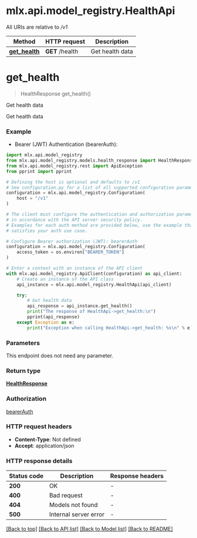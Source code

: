 # mlx.api.model_registry.HealthApi

All URIs are relative to */v1*

Method | HTTP request | Description
------------- | ------------- | -------------
[**get_health**](HealthApi.md#get_health) | **GET** /health | Get health data


# **get_health**
> HealthResponse get_health()

Get health data

Get health data

### Example

* Bearer (JWT) Authentication (bearerAuth):

```python
import mlx.api.model_registry
from mlx.api.model_registry.models.health_response import HealthResponse
from mlx.api.model_registry.rest import ApiException
from pprint import pprint

# Defining the host is optional and defaults to /v1
# See configuration.py for a list of all supported configuration parameters.
configuration = mlx.api.model_registry.Configuration(
    host = "/v1"
)

# The client must configure the authentication and authorization parameters
# in accordance with the API server security policy.
# Examples for each auth method are provided below, use the example that
# satisfies your auth use case.

# Configure Bearer authorization (JWT): bearerAuth
configuration = mlx.api.model_registry.Configuration(
    access_token = os.environ["BEARER_TOKEN"]
)

# Enter a context with an instance of the API client
with mlx.api.model_registry.ApiClient(configuration) as api_client:
    # Create an instance of the API class
    api_instance = mlx.api.model_registry.HealthApi(api_client)

    try:
        # Get health data
        api_response = api_instance.get_health()
        print("The response of HealthApi->get_health:\n")
        pprint(api_response)
    except Exception as e:
        print("Exception when calling HealthApi->get_health: %s\n" % e)
```



### Parameters

This endpoint does not need any parameter.

### Return type

[**HealthResponse**](HealthResponse.md)

### Authorization

[bearerAuth](../README.md#bearerAuth)

### HTTP request headers

 - **Content-Type**: Not defined
 - **Accept**: application/json

### HTTP response details

| Status code | Description | Response headers |
|-------------|-------------|------------------|
**200** | OK |  -  |
**400** | Bad request |  -  |
**404** | Models not found |  -  |
**500** | Internal server error |  -  |

[[Back to top]](#) [[Back to API list]](../README.md#documentation-for-api-endpoints) [[Back to Model list]](../README.md#documentation-for-models) [[Back to README]](../README.md)

